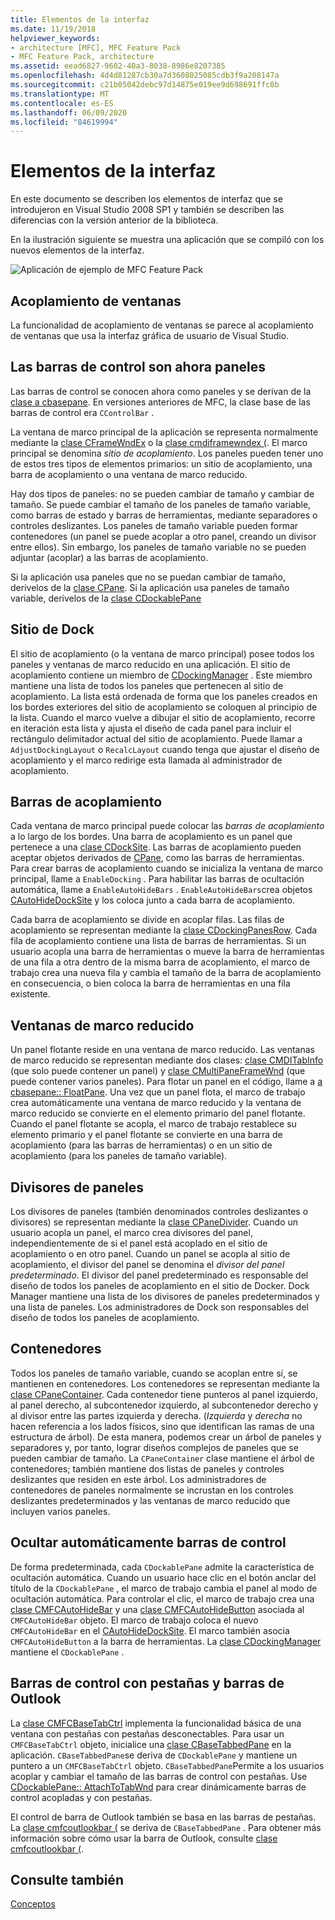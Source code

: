 ```yaml
---
title: Elementos de la interfaz
ms.date: 11/19/2018
helpviewer_keywords:
- architecture [MFC], MFC Feature Pack
- MFC Feature Pack, architecture
ms.assetid: eead6827-9602-40a3-8038-8986e8207385
ms.openlocfilehash: 4d4d81287cb30a7d3608025085cdb3f9a208147a
ms.sourcegitcommit: c21b05042debc97d14875e019ee9d698691ffc0b
ms.translationtype: MT
ms.contentlocale: es-ES
ms.lasthandoff: 06/09/2020
ms.locfileid: "84619994"
---
```

# <a name="interface-elements"></a>Elementos de la interfaz

En este documento se describen los elementos de interfaz que se introdujeron en Visual Studio 2008 SP1 y también se describen las diferencias con la versión anterior de la biblioteca.

En la ilustración siguiente se muestra una aplicación que se compiló con los nuevos elementos de la interfaz.

![Aplicación de ejemplo de MFC Feature Pack](../mfc/media/mfc_featurepack.png "Aplicación de ejemplo de MFC Feature Pack")

## <a name="window-docking"></a>Acoplamiento de ventanas

La funcionalidad de acoplamiento de ventanas se parece al acoplamiento de ventanas que usa la interfaz gráfica de usuario de Visual Studio.

## <a name="control-bars-are-now-panes"></a>Las barras de control son ahora paneles

Las barras de control se conocen ahora como paneles y se derivan de la [clase a cbasepane](reference/cbasepane-class.md). En versiones anteriores de MFC, la clase base de las barras de control era `CControlBar` .

La ventana de marco principal de la aplicación se representa normalmente mediante la [clase CFrameWndEx](reference/cframewndex-class.md) o la [clase cmdiframewndex (](reference/cmdiframewndex-class.md). El marco principal se denomina *sitio de acoplamiento*. Los paneles pueden tener uno de estos tres tipos de elementos primarios: un sitio de acoplamiento, una barra de acoplamiento o una ventana de marco reducido.

Hay dos tipos de paneles: no se pueden cambiar de tamaño y cambiar de tamaño. Se puede cambiar el tamaño de los paneles de tamaño variable, como barras de estado y barras de herramientas, mediante separadores o controles deslizantes. Los paneles de tamaño variable pueden formar contenedores (un panel se puede acoplar a otro panel, creando un divisor entre ellos). Sin embargo, los paneles de tamaño variable no se pueden adjuntar (acoplar) a las barras de acoplamiento.

Si la aplicación usa paneles que no se puedan cambiar de tamaño, derivelos de la [clase CPane](reference/cpane-class.md).  Si la aplicación usa paneles de tamaño variable, derivelos de la [clase CDockablePane](reference/cdockablepane-class.md)

## <a name="dock-site"></a>Sitio de Dock

El sitio de acoplamiento (o la ventana de marco principal) posee todos los paneles y ventanas de marco reducido en una aplicación. El sitio de acoplamiento contiene un miembro de [CDockingManager](reference/cdockingmanager-class.md) . Este miembro mantiene una lista de todos los paneles que pertenecen al sitio de acoplamiento. La lista está ordenada de forma que los paneles creados en los bordes exteriores del sitio de acoplamiento se coloquen al principio de la lista. Cuando el marco vuelve a dibujar el sitio de acoplamiento, recorre en iteración esta lista y ajusta el diseño de cada panel para incluir el rectángulo delimitador actual del sitio de acoplamiento. Puede llamar a `AdjustDockingLayout` o `RecalcLayout` cuando tenga que ajustar el diseño de acoplamiento y el marco redirige esta llamada al administrador de acoplamiento.

## <a name="dock-bars"></a>Barras de acoplamiento

Cada ventana de marco principal puede colocar las *barras de acoplamiento* a lo largo de los bordes. Una barra de acoplamiento es un panel que pertenece a una [clase CDockSite](reference/cdocksite-class.md). Las barras de acoplamiento pueden aceptar objetos derivados de [CPane](reference/cpane-class.md), como las barras de herramientas. Para crear barras de acoplamiento cuando se inicializa la ventana de marco principal, llame a `EnableDocking` . Para habilitar las barras de ocultación automática, llame a `EnableAutoHideBars` . `EnableAutoHideBars`crea objetos [CAutoHideDockSite](reference/cautohidedocksite-class.md) y los coloca junto a cada barra de acoplamiento.

Cada barra de acoplamiento se divide en acoplar filas. Las filas de acoplamiento se representan mediante la [clase CDockingPanesRow](reference/cdockingpanesrow-class.md). Cada fila de acoplamiento contiene una lista de barras de herramientas. Si un usuario acopla una barra de herramientas o mueve la barra de herramientas de una fila a otra dentro de la misma barra de acoplamiento, el marco de trabajo crea una nueva fila y cambia el tamaño de la barra de acoplamiento en consecuencia, o bien coloca la barra de herramientas en una fila existente.

## <a name="mini-frame-windows"></a>Ventanas de marco reducido

Un panel flotante reside en una ventana de marco reducido. Las ventanas de marco reducido se representan mediante dos clases: [clase CMDITabInfo](reference/cmditabinfo-class.md) (que solo puede contener un panel) y [clase CMultiPaneFrameWnd](reference/cmultipaneframewnd-class.md) (que puede contener varios paneles). Para flotar un panel en el código, llame a [a cbasepane:: FloatPane](reference/cbasepane-class.md#floatpane). Una vez que un panel flota, el marco de trabajo crea automáticamente una ventana de marco reducido y la ventana de marco reducido se convierte en el elemento primario del panel flotante. Cuando el panel flotante se acopla, el marco de trabajo restablece su elemento primario y el panel flotante se convierte en una barra de acoplamiento (para las barras de herramientas) o en un sitio de acoplamiento (para los paneles de tamaño variable).

## <a name="pane-dividers"></a>Divisores de paneles

Los divisores de paneles (también denominados controles deslizantes o divisores) se representan mediante la [clase CPaneDivider](reference/cpanedivider-class.md). Cuando un usuario acopla un panel, el marco crea divisores del panel, independientemente de si el panel está acoplado en el sitio de acoplamiento o en otro panel. Cuando un panel se acopla al sitio de acoplamiento, el divisor del panel se denomina el *divisor del panel predeterminado*. El divisor del panel predeterminado es responsable del diseño de todos los paneles de acoplamiento en el sitio de Docker. Dock Manager mantiene una lista de los divisores de paneles predeterminados y una lista de paneles. Los administradores de Dock son responsables del diseño de todos los paneles de acoplamiento.

## <a name="containers"></a>Contenedores

Todos los paneles de tamaño variable, cuando se acoplan entre sí, se mantienen en contenedores. Los contenedores se representan mediante la [clase CPaneContainer](reference/cpanecontainer-class.md). Cada contenedor tiene punteros al panel izquierdo, al panel derecho, al subcontenedor izquierdo, al subcontenedor derecho y al divisor entre las partes izquierda y derecha. (*Izquierda* y *derecha* no hacen referencia a los lados físicos, sino que identifican las ramas de una estructura de árbol). De esta manera, podemos crear un árbol de paneles y separadores y, por tanto, lograr diseños complejos de paneles que se pueden cambiar de tamaño. La `CPaneContainer` clase mantiene el árbol de contenedores; también mantiene dos listas de paneles y controles deslizantes que residen en este árbol. Los administradores de contenedores de paneles normalmente se incrustan en los controles deslizantes predeterminados y las ventanas de marco reducido que incluyen varios paneles.

## <a name="auto-hide-control-bars"></a>Ocultar automáticamente barras de control

De forma predeterminada, cada `CDockablePane` admite la característica de ocultación automática. Cuando un usuario hace clic en el botón anclar del título de la `CDockablePane` , el marco de trabajo cambia el panel al modo de ocultación automática. Para controlar el clic, el marco de trabajo crea una [clase CMFCAutoHideBar](reference/cmfcautohidebar-class.md) y una [clase CMFCAutoHideButton](reference/cmfcautohidebutton-class.md) asociada al `CMFCAutoHideBar` objeto. El marco de trabajo coloca el nuevo `CMFCAutoHideBar` en el [CAutoHideDockSite](reference/cautohidedocksite-class.md). El marco también asocia `CMFCAutoHideButton` a la barra de herramientas. La [clase CDockingManager](reference/cdockingmanager-class.md) mantiene el `CDockablePane` .

## <a name="tabbed-control-bars-and-outlook-bars"></a>Barras de control con pestañas y barras de Outlook

La [clase CMFCBaseTabCtrl](reference/cmfcbasetabctrl-class.md) implementa la funcionalidad básica de una ventana con pestañas con pestañas desconectables. Para usar un `CMFCBaseTabCtrl` objeto, inicialice una [clase CBaseTabbedPane](reference/cbasetabbedpane-class.md) en la aplicación. `CBaseTabbedPane`se deriva de `CDockablePane` y mantiene un puntero a un `CMFCBaseTabCtrl` objeto. `CBaseTabbedPane`Permite a los usuarios acoplar y cambiar el tamaño de las barras de control con pestañas. Use [CDockablePane:: AttachToTabWnd](reference/cdockablepane-class.md#attachtotabwnd) para crear dinámicamente barras de control acopladas y con pestañas.

El control de barra de Outlook también se basa en las barras de pestañas. La [clase cmfcoutlookbar (](reference/cmfcoutlookbar-class.md) se deriva de `CBaseTabbedPane` . Para obtener más información sobre cómo usar la barra de Outlook, consulte [clase cmfcoutlookbar (](reference/cmfcoutlookbar-class.md).

## <a name="see-also"></a>Consulte también

[Conceptos](mfc-concepts.md)
